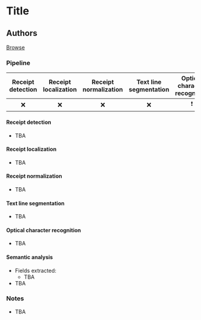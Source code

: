 # Title

## Authors

[Browse](url)

### Pipeline

| Receipt detection | Receipt localization | Receipt normalization | Text line segmentation | Optical character recognition | Semantic analysis |
| :---------------: | :------------------: | :-------------------: | :--------------------: | :---------------------------: | :---------------: |
|         ❌         |          ❌           |           ❌           |           ❌            |               ❗               |         ✔️         |

#### Receipt detection

* TBA

#### Receipt localization

* TBA

#### Receipt normalization

* TBA

#### Text line segmentation

* TBA

#### Optical character recognition

- TBA

#### Semantic analysis

- Fields extracted:
  - TBA
- TBA

### Notes

* TBA